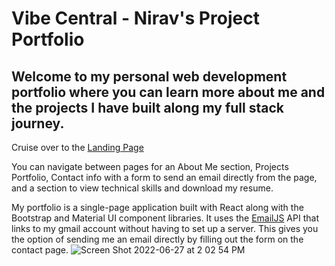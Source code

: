 # Vibe Central - Nirav's Project Portfolio

## Welcome to my personal web development portfolio where you can learn more about me and the projects I have built along my full stack journey.

Cruise over to the [Landing Page](https://nirav-v.github.io/vibe_central/)

 You can navigate between pages for an About Me section, Projects Portfolio, Contact info with a form to send an email directly from the page, and a section to view technical skills and download my resume.

My portfolio is a single-page application built with React along with the Bootstrap and Material UI component libraries. It uses the [EmailJS](https://www.emailjs.com/docs/tutorial/overview/) API that links to my gmail account without having to set up a server. This gives you the option of sending me an email directly by filling out the form on the contact page. 
![Screen Shot 2022-06-27 at 2 02 54 PM](https://user-images.githubusercontent.com/98481913/176035126-3292de9b-ef6d-40e4-830f-fe42f5350060.png)
